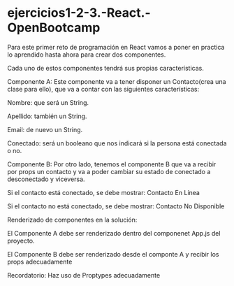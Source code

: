 # ejercicios1-2-3.-React.-OpenBootcamp

Para este primer reto de programación en React vamos a poner en practica lo aprendido hasta ahora para crear dos componentes.

Cada uno de estos componentes tendrá sus propias características.

Componente A: Este componente va a tener disponer un Contacto(crea una clase para ello), que va a contar con las siguientes características:

Nombre: que será un String.

Apellido: también un String.

Email: de nuevo un String.

Conectado: será un booleano que nos indicará si la persona está conectada o no.

Componente B: Por otro lado, tenemos el componente B que va a recibir por props un contacto y va a poder cambiar su estado de conectado a desconectado y viceversa.

Si el contacto está conectado, se debe mostrar: Contacto En Línea

Si el contacto no está conectado, se debe mostrar: Contacto No Disponible

Renderizado de componentes en la solución:

El Componente A debe ser renderizado dentro del componenet App.js del proyecto.

El Componente B debe ser renderizado desde el componte A y recibir los props adecuadamente

Recordatorio: Haz uso de Proptypes adecuadamente
